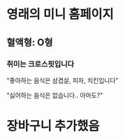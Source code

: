 # 영래의 미니 홈페이지

## 혈액형: O형

### 취미는 크로스핏입니다

"좋아하는 음식은 삼겹살, 피자, 치킨입니다"

"싫어하는 음식은 없습니다.. 아마도?"

# 장바구니 추가했음